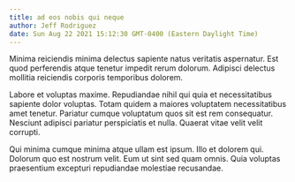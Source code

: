 ```yaml
---
title: ad eos nobis qui neque
author: Jeff Rodriguez
date: Sun Aug 22 2021 15:12:30 GMT-0400 (Eastern Daylight Time)
---
```

Minima reiciendis minima delectus sapiente natus veritatis aspernatur. Est quod perferendis atque tenetur impedit rerum dolorum. Adipisci delectus mollitia reiciendis corporis temporibus dolorem.

 Labore et voluptas maxime. Repudiandae nihil qui quia et necessitatibus sapiente dolor voluptas. Totam quidem a maiores voluptatem necessitatibus amet tenetur. Pariatur cumque voluptatum quos sit est rem consequatur. Nesciunt adipisci pariatur perspiciatis et nulla. Quaerat vitae velit velit corrupti.

 Qui minima cumque minima atque ullam est ipsum. Illo et dolorem qui. Dolorum quo est nostrum velit. Eum ut sint sed quam omnis. Quia voluptas praesentium excepturi repudiandae molestiae recusandae.